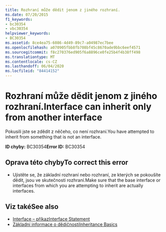 ```yaml
---
title: Rozhraní může dědit jenom z jiného rozhraní.
ms.date: 07/20/2015
f1_keywords:
- bc30354
- vbc30354
helpviewer_keywords:
- BC30354
ms.assetid: 8ce4ea75-6086-4d49-89c7-a04987ec7bee
ms.openlocfilehash: a070905fbb8fb708bf45c8670ade9bbc6eef4571
ms.sourcegitcommit: f8c270376ed905f6a8896ce0fe25b4f4b38ff498
ms.translationtype: MT
ms.contentlocale: cs-CZ
ms.lasthandoff: 06/04/2020
ms.locfileid: "84414152"
---
```

# <a name="interface-can-inherit-only-from-another-interface"></a><span data-ttu-id="c1e4c-102">Rozhraní může dědit jenom z jiného rozhraní.</span><span class="sxs-lookup"><span data-stu-id="c1e4c-102">Interface can inherit only from another interface</span></span>
<span data-ttu-id="c1e4c-103">Pokusili jste se zdědit z něčeho, co není rozhraní.</span><span class="sxs-lookup"><span data-stu-id="c1e4c-103">You have attempted to inherit from something that is not an interface.</span></span>  
  
 <span data-ttu-id="c1e4c-104">**ID chyby:** BC30354</span><span class="sxs-lookup"><span data-stu-id="c1e4c-104">**Error ID:** BC30354</span></span>  
  
## <a name="to-correct-this-error"></a><span data-ttu-id="c1e4c-105">Oprava této chyby</span><span class="sxs-lookup"><span data-stu-id="c1e4c-105">To correct this error</span></span>  
  
- <span data-ttu-id="c1e4c-106">Ujistěte se, že základní rozhraní nebo rozhraní, ze kterých se pokoušíte dědit, jsou ve skutečnosti rozhraní.</span><span class="sxs-lookup"><span data-stu-id="c1e4c-106">Make sure that the base interface or interfaces from which you are attempting to inherit are actually interfaces.</span></span>  
  
## <a name="see-also"></a><span data-ttu-id="c1e4c-107">Viz také</span><span class="sxs-lookup"><span data-stu-id="c1e4c-107">See also</span></span>

- [<span data-ttu-id="c1e4c-108">Interface – příkaz</span><span class="sxs-lookup"><span data-stu-id="c1e4c-108">Interface Statement</span></span>](../language-reference/statements/interface-statement.md)
- [<span data-ttu-id="c1e4c-109">Základní informace o dědičnosti</span><span class="sxs-lookup"><span data-stu-id="c1e4c-109">Inheritance Basics</span></span>](../programming-guide/language-features/objects-and-classes/inheritance-basics.md)
